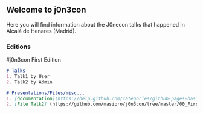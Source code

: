 ## Welcome to j0n3con

Here you will find information about the J0necon talks that happened in Alcalá de Henares (Madrid).

### Editions

#j0n3con First Edition
```markdown
# Talks
1. Talk1 by User
2. Talk2 by Admin

# Presentations/Files/misc...
1. [documentation](https://help.github.com/categories/github-pages-basics/)
2. [File Talk2] (https://github.com/masipro/j0n3con/tree/master/00_First_EDITION/2_FILE.TXT)

```